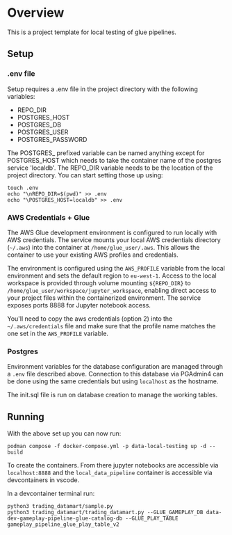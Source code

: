 # Overview

This is a project template for local testing of glue pipelines.

## Setup

### .env file

Setup requires a .env file in the project directory with the following variables:

* REPO_DIR
* POSTGRES_HOST
* POSTGRES_DB
* POSTGRES_USER
* POSTGRES_PASSWORD

The POSTGRES_ prefixed variable can be named anything except for POSTGRES_HOST which needs to take the container name of the postgres service 'localdb'. The REPO_DIR variable needs to be the location of the project directory. You can start setting those up using:

```{bash}
touch .env
echo "\nREPO_DIR=$(pwd)" >> .env
echo "\POSTGRES_HOST=localdb" >> .env
```

### AWS Credentials + Glue

The AWS Glue development environment is configured to run locally with AWS credentials. The service mounts your local AWS credentials directory (`~/.aws`) into the container at `/home/glue_user/.aws`. This allows the container to use your existing AWS profiles and credentials.

The environment is configured using the `AWS_PROFILE` variable from the local environment and sets the default region to `eu-west-1`. Access to the local workspace is provided through volume mounting `${REPO_DIR}` to `/home/glue_user/workspace/jupyter_workspace`, enabling direct access to your project files within the containerized environment. 
The service exposes ports 8888 for Jupyter notebook access.

You'll need to copy the aws credentials (option 2) into the `~/.aws/credentials` file and make sure that the profile name matches the one set in the `AWS_PROFILE` variable.

### Postgres
Environment variables for the database configuration are managed through a `.env` file described above. Connection to this database via PGAdmin4 can be done using the same credentials but using `localhost` as the hostname.

The init.sql file is run on database creation to manage the working tables.


## Running

With the above set up you can now run:

`podman compose -f docker-compose.yml -p data-local-testing up -d --build` 

To create the containers. From there jupyter notebooks are accessible via `localhost:8888` and the `local_data_pipeline` container is accessible via devcontainers in vscode.

In a devcontainer terminal run:

```
python3 trading_datamart/sample.py 
python3 trading_datamart/trading_datamart.py --GLUE_GAMEPLAY_DB data-dev-gameplay-pipeline-glue-catalog-db --GLUE_PLAY_TABLE gameplay_pipeline_glue_play_table_v2
```